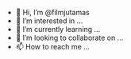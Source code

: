 - 👋 Hi, I’m @filmjutamas
- 👀 I’m interested in ...
- 🌱 I’m currently learning ...
- 💞️ I’m looking to collaborate on ...
- 📫 How to reach me ...

<!---
filmjutamas/filmjutamas is a ✨ special ✨ repository because its `README.md` (this file) appears on your GitHub profile.
You can click the Preview link to take a look at your changes.
--->

